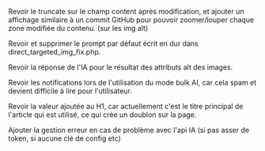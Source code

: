 Revoir le truncate sur le champ content après modification, et ajouter un affichage similaire à un commit GitHub pour pouvoir zoomer/louper chaque zone modifiée du contenu. (sur les img alt)

Revoir et supprimer le prompt par défaut écrit en dur dans direct_targeted_img_fix.php.

Revoir la réponse de l'IA pour le résultat des attributs alt des images.

Revoir les notifications lors de l'utilisation du mode bulk AI, car cela spam et devient difficile à lire pour l'utilisateur.

Revoir la valeur ajoutée au H1, car actuellement c'est le titre principal de l'article qui est utilisé, ce qui crée un doublon sur la page.

Ajouter la gestion erreur en cas de problème avec l'api IA (si pas asser de token, si aucune clé de config etc)